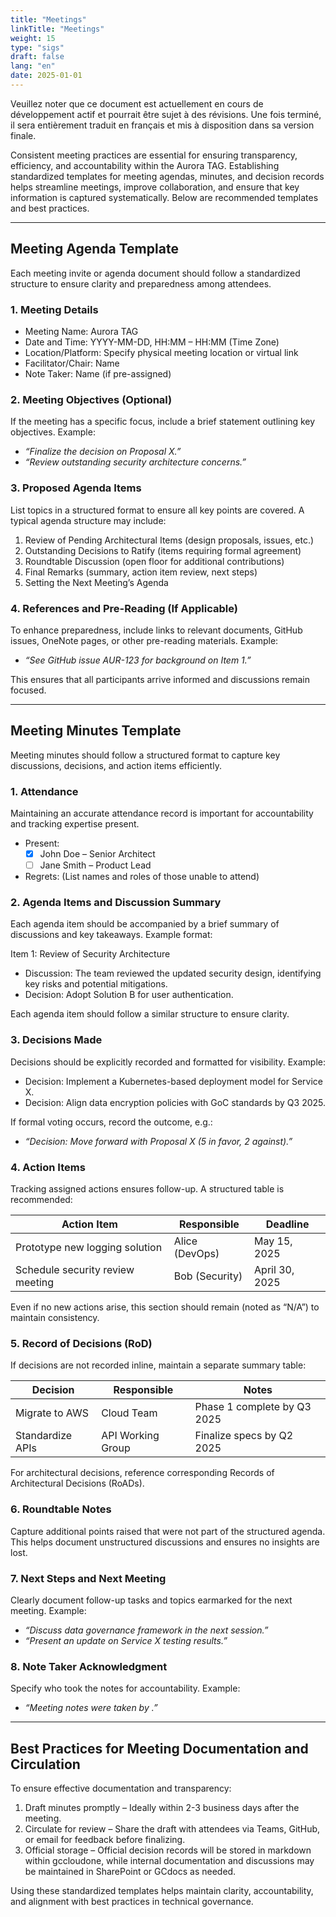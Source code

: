 ```yaml
---
title: "Meetings"
linkTitle: "Meetings"
weight: 15
type: "sigs"
draft: false
lang: "en"
date: 2025-01-01
---
```


<gcds-alert alert-role="danger" container="full" heading="Avis de traduction" hide-close-btn="true" hide-role-icon="false" is-fixed="false" class="hydrated mb-400">
<gcds-text>Veuillez noter que ce document est actuellement en cours de développement actif et pourrait être sujet à des révisions. Une fois terminé, il sera entièrement traduit en français et mis à disposition dans sa version finale.</gcds-text>
</gcds-alert>

Consistent meeting practices are essential for ensuring transparency, efficiency, and accountability within the Aurora TAG. Establishing standardized templates for meeting agendas, minutes, and decision records helps streamline meetings, improve collaboration, and ensure that key information is captured systematically. Below are recommended templates and best practices.

---

## Meeting Agenda Template

Each meeting invite or agenda document should follow a standardized structure to ensure clarity and preparedness among attendees.

### 1. Meeting Details

- Meeting Name: Aurora TAG
- Date and Time: YYYY-MM-DD, HH:MM – HH:MM (Time Zone)
- Location/Platform: Specify physical meeting location or virtual link
- Facilitator/Chair: Name
- Note Taker: Name (if pre-assigned)

### 2. Meeting Objectives (Optional)

If the meeting has a specific focus, include a brief statement outlining key objectives. Example:

- *“Finalize the decision on Proposal X.”*
- *“Review outstanding security architecture concerns.”*

### 3. Proposed Agenda Items

List topics in a structured format to ensure all key points are covered. A typical agenda structure may include:

1. Review of Pending Architectural Items (design proposals, issues, etc.)
2. Outstanding Decisions to Ratify (items requiring formal agreement)
3. Roundtable Discussion (open floor for additional contributions)
4. Final Remarks (summary, action item review, next steps)
5. Setting the Next Meeting’s Agenda

### 4. References and Pre-Reading (If Applicable)

To enhance preparedness, include links to relevant documents, GitHub issues, OneNote pages, or other pre-reading materials. Example:

- *“See GitHub issue AUR-123 for background on Item 1.”*

This ensures that all participants arrive informed and discussions remain focused.

---

## Meeting Minutes Template

Meeting minutes should follow a structured format to capture key discussions, decisions, and action items efficiently.

### 1. Attendance

Maintaining an accurate attendance record is important for accountability and tracking expertise present.

- Present:
  - [x]  John Doe – Senior Architect
  - [ ]  Jane Smith – Product Lead
- Regrets: (List names and roles of those unable to attend)

### 2. Agenda Items and Discussion Summary

Each agenda item should be accompanied by a brief summary of discussions and key takeaways. Example format:

Item 1: Review of Security Architecture

- Discussion: The team reviewed the updated security design, identifying key risks and potential mitigations.
- Decision: Adopt Solution B for user authentication.

Each agenda item should follow a similar structure to ensure clarity.

### 3. Decisions Made

Decisions should be explicitly recorded and formatted for visibility. Example:

- Decision: Implement a Kubernetes-based deployment model for Service X.
- Decision: Align data encryption policies with GoC standards by Q3 2025.

If formal voting occurs, record the outcome, e.g.:

- *“Decision: Move forward with Proposal X (5 in favor, 2 against).”*

### 4. Action Items

Tracking assigned actions ensures follow-up. A structured table is recommended:

| Action Item                  | Responsible | Deadline   |
|----------------------------------|-----------------|----------------|
| Prototype new logging solution   | Alice (DevOps)  | May 15, 2025   |
| Schedule security review meeting | Bob (Security)  | April 30, 2025 |

Even if no new actions arise, this section should remain (noted as “N/A”) to maintain consistency.

### 5. Record of Decisions (RoD)

If decisions are not recorded inline, maintain a separate summary table:

| Decision      | Responsible   | Notes                   |
|-------------------|-------------------|-----------------------------|
| Migrate to AWS    | Cloud Team        | Phase 1 complete by Q3 2025 |
| Standardize  APIs | API Working Group | Finalize specs by Q2 2025   |

For architectural decisions, reference corresponding Records of Architectural Decisions (RoADs).

### 6. Roundtable Notes

Capture additional points raised that were not part of the structured agenda. This helps document unstructured discussions and ensures no insights are lost.

### 7. Next Steps and Next Meeting

Clearly document follow-up tasks and topics earmarked for the next meeting. Example:

- *“Discuss data governance framework in the next session.”*
- *“Present an update on Service X testing results.”*

### 8. Note Taker Acknowledgment

Specify who took the notes for accountability. Example:

- *“Meeting notes were taken by .”*

---

## Best Practices for Meeting Documentation and Circulation

To ensure effective documentation and transparency:

1. Draft minutes promptly – Ideally within 2-3 business days after the meeting.
2. Circulate for review – Share the draft with attendees via Teams, GitHub, or email for feedback before finalizing.
3. Official storage – Official decision records will be stored in markdown within gccloudone, while internal documentation and discussions may be maintained in SharePoint or GCdocs as needed.

Using these standardized templates helps maintain clarity, accountability, and alignment with best practices in technical governance.
